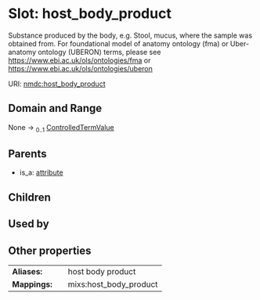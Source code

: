 
# Slot: host_body_product


Substance produced by the body, e.g. Stool, mucus, where the sample was obtained from. For foundational model of anatomy ontology (fma) or Uber-anatomy ontology (UBERON) terms, please see https://www.ebi.ac.uk/ols/ontologies/fma or https://www.ebi.ac.uk/ols/ontologies/uberon

URI: [nmdc:host_body_product](https://microbiomedata/meta/host_body_product)


## Domain and Range

None &#8594;  <sub>0..1</sub> [ControlledTermValue](ControlledTermValue.md)

## Parents

 *  is_a: [attribute](attribute.md)

## Children


## Used by


## Other properties

|  |  |  |
| --- | --- | --- |
| **Aliases:** | | host body product |
| **Mappings:** | | mixs:host_body_product |


